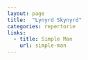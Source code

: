 ```yaml
---
layout: page
title:  "Lynyrd Skynyrd"
categories: repertorie
links:
  - title: Simple Man
    url: simple-man
---
```

